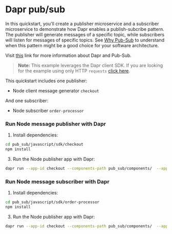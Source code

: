 # Dapr pub/sub

In this quickstart, you'll create a publisher microservice and a subscriber microservice to demonstrate how Dapr enables a publish-subcribe pattern. The publisher will generate messages of a specific topic, while subscribers will listen for messages of specific topics. See [Why Pub-Sub](#why-pub-sub) to understand when this pattern might be a good choice for your software architecture.

Visit [this](https://docs.dapr.io/developing-applications/building-blocks/pubsub/) link for more information about Dapr and Pub-Sub.

> **Note:** This example leverages the Dapr client SDK.  If you are looking for the example using only HTTP `requests` [click here](../http).

This quickstart includes one publisher:

- Node client message generator `checkout` 

And one subscriber: 
 
- Node subscriber `order-processor`

### Run Node message publisher with Dapr

1. Install dependencies: 

<!-- STEP
name: Install Node dependencies
-->

```bash
cd pub_sub/javascript/sdk/checkout
npm install
```
<!-- END_STEP -->
3. Run the Node publisher app with Dapr: 

<!-- STEP
name: Run Node publisher
expected_stdout_lines:
  - "You're up and running! Both Dapr and your app logs will appear here."
  - '== APP == Published data: {"orderId":2}'
  - '== APP == Published data: {"orderId":3}'
  - "Exited App successfully"
  - "Exited Dapr successfully"
expected_stderr_lines:
output_match_mode: substring
background: true
sleep: 10
-->
    
```bash
dapr run --app-id checkout --components-path pub_sub/components/  --app-port 5001 -- node pub_sub/javascript/sdk/checkout/
```

<!-- END_STEP -->
### Run Node message subscriber with Dapr

1. Install dependencies: 

<!-- STEP
name: Install Node dependencies
-->

```bash
cd pub_sub/javascript/sdk/order-processor
npm install
```
<!-- END_STEP -->
3. Run the Node publisher app with Dapr: 

<!-- STEP
name: Run Node publisher
expected_stdout_lines:
  - "You're up and running! Both Dapr and your app logs will appear here."
  - '== APP == Subscriber received: {"orderId":6}'
  - "Exited Dapr successfully"
  - "Exited App successfully"
expected_stderr_lines:
output_match_mode: substring
background: true
sleep: 10
-->
    
```bash
dapr run --app-id checkout --components-path pub_sub/components/  --app-port 5001 -- node pub_sub/javascript/sdk/order-processor/
```

<!-- END_STEP -->